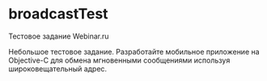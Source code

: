 # broadcastTest

Тестовое задание Webinar.ru

Небольшое тестовое задание. Разработайте мобильное приложение на Objective-C для обмена мгновенными сообщениями используя широковещательный адрес. 
